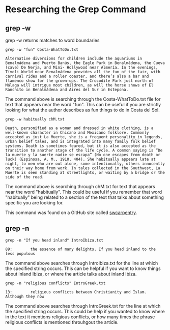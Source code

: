 # Researching the Grep Command 

## grep -w 

grep -w returns matches to word boundaries

    grep -w "fun" Costa-WhatToDo.txt
    
    Alternative diversions for children include the aquariums in Benalmádena and Puerto Banús, the Eagle Park in Benalmádena, the Cueva (cave) De Nerja, and Mini- Hollywood near Almería. In the evenings, Tívoli World near Benalmádena provides all the fun of the fair, with carnival rides and a roller coaster, and there’s also a bar and flamenco show for the grown-ups. The Crocodile Park just north of Málaga will intrigue most children, as will the horse shows of El Ranchito in Benalmádena and Aires del Sur in Estepona.
    
The command above is searching through the Costa-WhatToDo.txt file for text that appears near the word "fun". This can be useful if you are strictly looking for what the author describes as fun things to do in Costa del Sol. 

    grep -w habitually chM.txt
    
    Death, personified as a woman and dressed in white clothing, is a well-known character in Chicano and Mexicano folklore. Commonly accepted as just La Muerte, she is a frequent personality in legends, urban belief tales, and is integrated into many family folk belief systems. Death is sometimes feared, but it is also accepted as the transition to another stage of the life cycle. A common saying is “De la muerte y la suerte nadie se escapa” (No one escapes from death or luck) (Espinosa, A. M., 1910, 404). She habitually appears late at night, to men who are out alone, some intentionally, others innocently on their way home from work. In tales collected in the Southwest, La Muerte is seen standing at streetlights, or waiting by a bridge or the side of the road.
    
The command above is searching through chM.txt for text that appears near the word "habitually". This could be useful if you remember that word "habitually" being related to a section of the text that talks about something specific you are looking for. 
    
This command was found on a GitHub site called [swcarpentry](https://swcarpentry.github.io/shell-novice/07-find/index.html#:~:text=The%20grep%20command%20searches%20through).

## grep -n 

    grep -n "If you head inland" IntroIbiza.txt
    
    89:        the essence of many delights. If you head inland to the less populous
    
The command above searches through IntroIbiza.txt for the line at which the specified string occurs. This can be helpful if you want to know things about inland Ibiza, or where the article talks about inland Ibiza. 

    grep -n "religious conflicts" IntroGreek.txt
    
    13:        religious conflicts between Christianity and Islam. Although they now
    
The command above searches through IntroGreek.txt for the line at which the specified string occurs. This could be help if you wanted to know where in the text it mentions religious conflicts, or how many times the phrase religious conflicts is mentioned throuhgout the article. 
    
    
